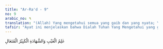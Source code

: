 ```yaml
---
title: "Ar-Ra'd - 9"
no: 9
arabic_no: ٩
translation: "(Allah) Yang mengetahui semua yang gaib dan yang nyata; Yang Mahabesar, Mahatinggi."
tafsir: "Ayat ini menjelaskan bahwa Dialah Tuhan Yang Mengetahui yang gaib, yang tampak, dan yang tidak bisa diketahui oleh pancaindra manusia. Ilmu pengetahuan telah membuktikan bahwa ada makhluk yang tidak dapat dilihat dengan mata telanjang, karena kecil sekali. Ia baru dapat dilihat dengan mikroskop dan teleskop, seperti bakteri dan virus yang dapat menularkan bermacam-macam penyakit yang sulit sekali untuk diberantas, atau sampai sekarang belum ditemukan obat pembasminya. Bakteri dan virus itu termasuk tentara Allah, yang tidak dapat diketahui berapa jumlahnya melainkan oleh Allah sendiri, seperti diterangkan dalam firman-Nya:"
---
```


عٰلِمُ الْغَيْبِ وَالشَّهَادَةِ الْكَبِيْرُ الْمُتَعَالِ 
